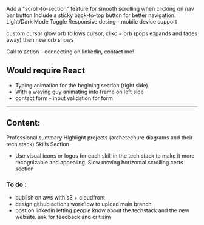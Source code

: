 Add a "scroll-to-section" feature for smooth scrolling when clicking on nav bar button
Include a sticky back-to-top button for better navigation.
Light/Dark Mode Toggle
Responsive desing - mobile device support

custom cursor
glow orb follows cursor, clikc = orb (pops expands and fades away) then new orb shows


Call to action - connecting on linkedin, contact me!

## Would require React
- Typing animation for the begining section (right side)
- With a waving guy animating into frame on left side
- contact form - input validation for form
---
## Content:
Professional summary
Highlight projects (archetechure diagrams and their tech stack)
Skills Section
 - Use visual icons or logos for each skill in the tech stack to make it more recognizable and appealing.
Slow moving horizontal scrolling certs section


### To do :
- publish on aws with s3 + cloudfront
- design github actions workflow to upload main branch
- post on linkedin letting people know about the techstack and the new website. ask for feedback and critisim 
